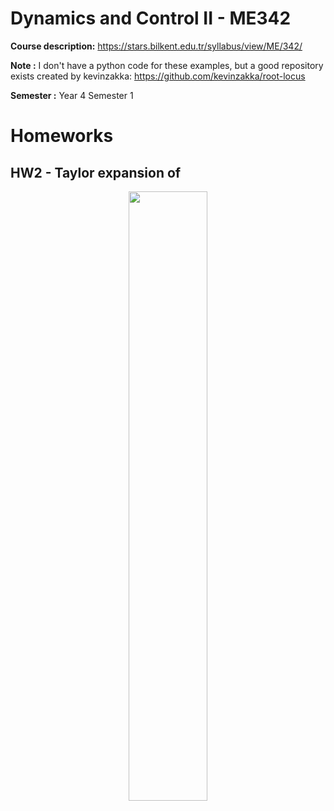 # Dynamics and Control II - ME342
**Course description:** https://stars.bilkent.edu.tr/syllabus/view/ME/342/

**Note :** I don't have a python code for these examples, but a good repository exists created by kevinzakka: https://github.com/kevinzakka/root-locus

**Semester :** Year 4 Semester 1

# Homeworks

## HW2 - Taylor expansion of

<p align="center">
  <img width=50% height=50% src="https://github.com/soly33tworks/ME-PHYS_Undergraduate_Courses/blob/main/ME342-Dynamics_and_Control_II/assets/HW2Q2.jpg">
</p>
